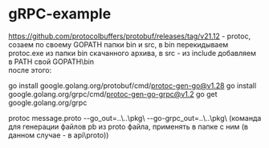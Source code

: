 # gRPC-example
https://github.com/protocolbuffers/protobuf/releases/tag/v21.12 - protoc, созаем по своему GOPATH папки bin и src, в bin перекидываем protoc.exe из папки bin скачанного архива, в src - из include
добавляем в PATH свой GOPATH\bin\
после этого:

go install google.golang.org/protobuf/cmd/protoc-gen-go@v1.28
go install google.golang.org/grpc/cmd/protoc-gen-go-grpc@v1.2
go get google.golang.org/grpc

protoc message.proto --go_out=..\\..\pkg\ --go-grpc_out=..\\..\pkg\ (команда для генерации файлов pb из proto файла, применять в папке с ним (в данном случае - в api\proto\))
